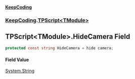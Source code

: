 #### [KeepCoding](index.md 'index')
### [KeepCoding](KeepCoding.md 'KeepCoding').[TPScript&lt;TModule&gt;](KeepCoding_TPScript_TModule_.md 'KeepCoding.TPScript&lt;TModule&gt;')
## TPScript&lt;TModule&gt;.HideCamera Field
```csharp
protected const string HideCamera = hide camera;
```
#### Field Value
[System.String](https://docs.microsoft.com/en-us/dotnet/api/System.String 'System.String')
